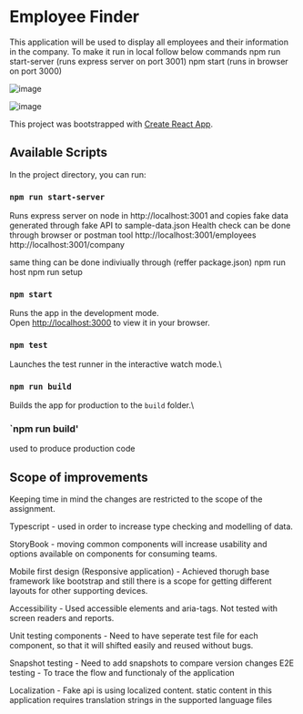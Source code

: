 # Employee Finder

This application will be used to display all employees and their information in the company.
To make it run in local follow below commands
npm run start-server (runs express server on port 3001)
npm start (runs in browser on port 3000)

![image](https://user-images.githubusercontent.com/16698881/236364866-5b221577-c4a3-4bae-8031-77f49974eaf1.png)

![image](https://user-images.githubusercontent.com/16698881/236365105-8940c2a7-02fd-43b7-8130-f0497ec8736b.png)

This project was bootstrapped with [Create React App](https://github.com/facebook/create-react-app).

## Available Scripts
In the project directory, you can run:

### `npm run start-server`

Runs express server on node in http://localhost:3001 and copies fake data generated through fake API to sample-data.json
Health check can be done through browser or postman tool
http://localhost:3001/employees
http://localhost:3001/company

same thing can be done indiviually through (reffer package.json)
npm run host
npm run setup

### `npm start`

Runs the app in the development mode.\
Open [http://localhost:3000](http://localhost:3000) to view it in your browser.

### `npm test`

Launches the test runner in the interactive watch mode.\

### `npm run build`

Builds the app for production to the `build` folder.\

### `npm run build'

used to produce production code

## Scope of improvements

Keeping time in mind the changes are restricted to the scope of the assignment.

Typescript - 
used in order to increase type checking and modelling of data.

StoryBook - 
moving common components will increase usability and options available on components for consuming teams.

Mobile first design (Responsive application) - 
Achieved thorugh base framework like bootstrap and still there is a scope for getting different layouts for other supporting devices.

Accessibility - Used accessible elements and aria-tags. Not tested with screen readers and reports.

Unit testing components - Need to have seperate test file for each component, so that it will shifted easily and reused without bugs.

Snapshot testing - Need to add snapshots to compare version changes
E2E testing - To trace the flow and functionaly of the application

Localization - 
Fake api is using localized content. static content in this application requires translation strings in the supported language files




